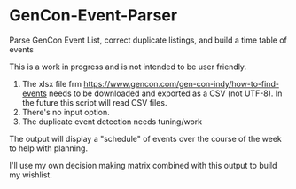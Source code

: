 # GenCon-Event-Parser
Parse GenCon Event List, correct duplicate listings, and build a time table of events

This is a work in progress and is not intended to be user friendly.
1. The xlsx file frm https://www.gencon.com/gen-con-indy/how-to-find-events needs to be downloaded and exported as a CSV (not UTF-8).  In the future this script will read CSV files.
2. There's no input option.
3. The duplicate event detection needs tuning/work

The output will display a "schedule" of events over the course of the week to help with planning.

I'll use my own decision making matrix combined with this output to build my wishlist.
